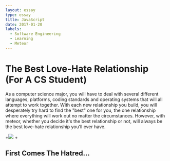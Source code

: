 ```yaml
---
layout: essay
type: essay
title: JavaScript
date: 2017-01-20
labels:
  - Software Engineering
  - Learning
  - Meteor
---
```


# The Best Love-Hate Relationship (For A CS Student)

As a computer science major, you will have to deal with several different languages, platforms, coding standards and operating systems that will all attempt to work together. With each new relationship you build, you will desperately try hard to find the "best" one for you, the one relationship where everything will work out no matter the circumstances. However, with meteor, whether you decide itʻs the best relationship or not, will always be the best love-hate relationship youʻll ever have. 

+<img class="ui centered small floated image" src="https://s-media-cache-ak0.pinimg.com/564x/9d/52/18/9d5218c32eac7ae78f693dec1bae8543.jpg">
 +

## First Comes The Hatred...

